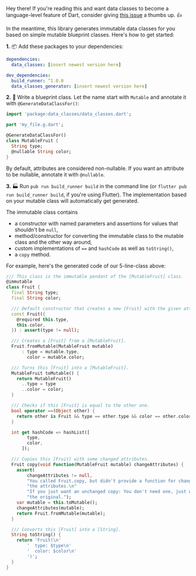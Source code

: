 Hey there!
If you're reading this and want data classes to become a language-level feature
of Dart, consider giving
[this issue](https://github.com/dart-lang/language/issues/314) a thumbs up. 👍

In the meantime, this library generates immutable data classes for you based on
simple mutable blueprint classes. Here's how to get started:

**1.** 📦 Add these packages to your dependencies:

```yaml
dependencies:
  data_classes: [insert newest version here]

dev_dependencies:
  build_runner: ^1.0.0
  data_classes_generator: [insert newest version here]
```

**2.** 🧬 Write a blueprint class. Let the name start with `Mutable` and
annotate it with `@GenerateDataClassFor()`:

```dart
import 'package:data_classes/data_classes.dart';

part 'my_file.g.dart';

@GenerateDataClassFor()
class MutableFruit {
  String type;
  @nullable String color;
}
```

By default, attributes are considered non-nullable. If you want an attribute to
be nullable, annotate it with `@nullable`.

**3.** 🏭 Run `pub run build_runner build` in the command line (or
`flutter pub run build_runner build`, if you're using Flutter). The
implementation based on your mutable class will automatically get generated.

The immutable class contains

* a constructor with named parameters and assertions for values that shouldn't
  be `null`,
* method/constructor for converting the immutable class to the mutable class
  and the other way around,
* custom implementations of `==` and `hashCode` as well as `toString()`,
* a `copy` method.

For example, here's the generated code of our 5-line-class above:

```dart
/// This class is the immutable pendant of the [MutableFruit] class.
@immutable
class Fruit {
  final String type;
  final String color;

  /// Default constructor that creates a new [Fruit] with the given attributes.
  const Fruit({
    @required this.type,
    this.color,
  }) : assert(type != null);

  /// Creates a [Fruit] from a [MutableFruit].
  Fruit.fromMutable(MutableFruit mutable)
      : type = mutable.type,
        color = mutable.color;

  /// Turns this [Fruit] into a [MutableFruit].
  MutableFruit toMutable() {
    return MutableFruit()
      ..type = type
      ..color = color;
  }

  /// Checks if this [Fruit] is equal to the other one.
  bool operator ==(Object other) {
    return other is Fruit && type == other.type && color == other.color;
  }

  int get hashCode => hashList([
        type,
        color,
      ]);

  /// Copies this [Fruit] with some changed attributes.
  Fruit copy(void Function(MutableFruit mutable) changeAttributes) {
    assert(
        changeAttributes != null,
        "You called Fruit.copy, but didn't provide a function for changing "
        "the attributes.\n"
        "If you just want an unchanged copy: You don't need one, just use "
        "the original.");
    var mutable = this.toMutable();
    changeAttributes(mutable);
    return Fruit.fromMutable(mutable);
  }

  /// Converts this [Fruit] into a [String].
  String toString() {
    return 'Fruit(\n'
        '  type: $type\n'
        '  color: $color\n'
        ')';
  }
}
```
